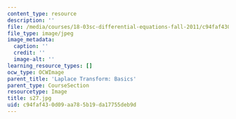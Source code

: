 ```yaml
---
content_type: resource
description: ''
file: /media/courses/18-03sc-differential-equations-fall-2011/c94faf430d09aa785b19da17755deb9d_s27.jpg
file_type: image/jpeg
image_metadata:
  caption: ''
  credit: ''
  image-alt: ''
learning_resource_types: []
ocw_type: OCWImage
parent_title: 'Laplace Transform: Basics'
parent_type: CourseSection
resourcetype: Image
title: s27.jpg
uid: c94faf43-0d09-aa78-5b19-da17755deb9d
---
```

